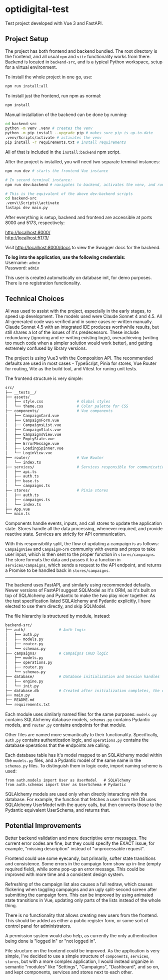# optidigital-test

Test project developed with Vue 3 and FastAPI.

## Project Setup

The project has both frontend and backend bundled. The root directory is the frontend, and all usual `npm` and `vite` functionality works from there. Backend is located in `backend-src`, and is a typical Python workspace, setup for a virtual environment.

To install the whole project in one go, use:

```sh
npm run install:all
```

To install just the frontend, run npm as normal:

```sh
npm install
```

Manual installation of the backend can be done by running:

```sh
cd backend-src
python -m venv .venv # creates the venv
python -m pip install --upgrade pip # makes sure pip is up-to-date
.venv/Scripts/activate # activates the venv
pip install -r requirements.txt # install requirements
```

All of that is included in the `install:backend` npm script.

After the project is installed, you will need two separate terminal instances:

```sh
npm run dev # starts the frontend Vue instance

# In second terminal instance:
npm run dev:backend # navigates to backend, activates the venv, and runs a FastAPI instance via Uvicorn

# This is the equivalent of the above dev:backend scripts
cd backend-src
.venv\\Scripts\\activate
fastapi dev main.py
```

After everything is setup, backend and frontend are accessible at ports 8000 and 5173, respectively:

<http://localhost:8000/>  
<http://localhost:5173/>

Visit <http://localhost:8000/docs> to view the Swagger docs for the backend.

**To log into the application, use the following credentials:**  
Username: `admin`  
Password: `admin`

This user is created automatically on database init, for demo purposes. There is no registration functionality.

## Technical Choices

AI was used to assist with the project, especially in the early stages, to speed up development. The models used were Claude Sonnet 4 and 4.5. All AI-generated code was verified and in some cases re-written manually. Claude Sonnet 4.5 with an integrated IDE produces worthwhile results, but still shares a lot of the issues of it's predecessors. These include redundancy (ignoring and re-writing existing logic), overachieving (writing too much code when a simpler solution would work better), and getting extremely confused by library versions.

The project is using Vue3 with the Composition API. The recommended defaults are used in most cases - TypeScript, Pinia for stores, Vue Router for routing, Vite as the build tool, and Vitest for runing unit tests.

The frontend structure is very simple:

```sh
src/
├── __tests__/
├── assets/
│   ├── style.css               # Global styles
│   └── theme.css               # Color palette for CSS
├── components/                 # Vue components
│   ├── CampaignCard.vue
│   ├── CampaignForm.vue
│   ├── CampaignsList.vue
│   ├── CampaignStats.vue
│   ├── CampaignsView.vue
│   ├── EmptyState.vue
│   ├── ErrorMessage.vue
│   ├── LoadingSpinner.vue
│   └── LoginView.vue
├── router/                     # Vue Router
│   └── index.ts
├── services/                   # Services responsible for communication with the backend API
│   ├── api.ts
│   ├── auth.ts
│   ├── base.ts
│   └── campaigns.ts
├── stores/                     # Pinia stores
│   ├── auth.ts
│   ├── campaigns.ts
│   └── index.ts
├── App.vue
└── main.ts
```

Components handle events, inputs, and call stores to update the application state. Stores handle all the data processing, whenever required, and provide reactive state. Services are strictly for API communication.

With this responsibility split, the flow of updating a campaign is as follows: `CampaignView` and `CampaignForm` community with events and props to take user input, which is then sent to the proper function in `stores/campaigns`. The store formats the data and passes it to a function in `services/campaigns`, which sends a request to the API endpoint, and returns a Promise to be handled back in `stores/campaigns`.

---

The backend uses FastAPI, and similarly using recommended defaults. Newer versions of FastAPI suggest SQLModel as it's ORM, as it's built on top of SQLAlchemy and Pydantic to make the two play nicer together. As the test specification listed SQLAlchemy and Pydantic explicitly, I have elected to use them directly, and skip SQLModel.

The file hierarchy is structured by module, instead:

```sh
backend-src/
├── auth/               # Auth logic
│   ├── auth.py
│   ├── models.py
│   ├── router.py
│   └── schemas.py
├── campaigns/          # Campaigns CRUD logic
│   ├── models.py
│   ├── operations.py
│   ├── router.py
│   └── schemas.py
├── database/           # Database initialization and Session handles
│   ├── engine.py
│   └── init.py
├── database.db         # Created after initialization completes, the development SQLITE database
├── main.py
├── README.md
└── requirements.txt

```

Each module uses similarly named files for the same purposes: `models.py` contains SQLAlchemy database models, `schemas.py` contains Pydantic models, and `router.py` contains endpoints for that module.

Other files are named more semantically to their functionality. Specifically, `auth.py` contains authentication logic, and `operations.py` contains the database operations that the endpoints are calling.

Each database table has it's model mapped to an SQLAlchemy model within the `models.py` files, and a Pydantic model of the same name in the `schemas.py` files. To distinguish them in logic code, import naming scheme is used:

```py3
from auth.models import User as UserModel   # SQLAlchemy
from auth.schemas import User as UserSchema # Pydantic
```

SQLAlchemy models are used only when directly interacting with the database. For example, the function that fetches a user from the DB uses SQLAlchemy UserModel with the query calls, but then converts those to the Pydantic equivalent UserSchema, and returns that.

## Potential Improvements

Better backend validation and more descriptive error messages. The current error codes are fine, but they could specify the EXACT issue, for example, "missing description" instead of "unprocessable request".

Frontend could use some eyecandy, but primarily, softer state transitions and consistence. Some errors in the campaign form show up in-line (empty required field), while some pop-up an error message. This could be improved with more time and a consistent design system.

Refreshing of the campaign list also causes a full redraw, which causes flickering when toggling campaigns and an ugly split-second screen after submitting the campaign form. This can be improved by using animated state transitions in Vue, updating only parts of the lists instead of the whole thing.

There is no functionality that allows creating new users from the frontend. This should be added as either a public register form, or some sort of control panel for administrators.

A permission system would also help, as currently the only authentication being done is "logged in" or "not logged in".

File structure on the frontend could be improved. As the application is very simple, I've decided to use a simple structure of `components`, `services`, `stores`, but with a more complex application, I would instead organize in semantic "modules" like "Settings", "Campaigns", "Dashboard", and so on, and kept components, services and stores next to each other.
